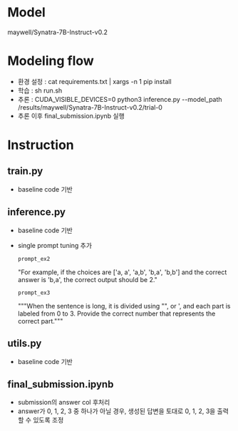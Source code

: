 # Model
maywell/Synatra-7B-Instruct-v0.2

# Modeling flow
- 환경 설정 : cat requirements.txt | xargs -n 1 pip install
- 학습 : sh run.sh
- 추론 : CUDA_VISIBLE_DEVICES=0 python3 inference.py --model_path /results/maywell/Synatra-7B-Instruct-v0.2/trial-0
- 추론 이후 final_submission.ipynb 실행


# Instruction
## train.py
- baseline code 기반

## inference.py
- baseline code 기반
- single prompt tuning 추가

  `prompt_ex2`
    
     "For example, if the choices are ['a, a', 'a,b', 'b,a', 'b,b'] and the correct answer is 'b,a', the correct output should be 2."
    
  `prompt_ex3`
    
    """When the sentence is long, it is divided using "", or ', and each part is labeled from 0 to 3. Provide the correct number that represents the correct part."""

## utils.py
- baseline code 기반

## final_submission.ipynb
- submission의 answer col 후처리
- answer가 0, 1, 2, 3 중 하나가 아닐 경우, 생성된 답변을 토대로 0, 1, 2, 3을 출력할 수 있도록 조정 

